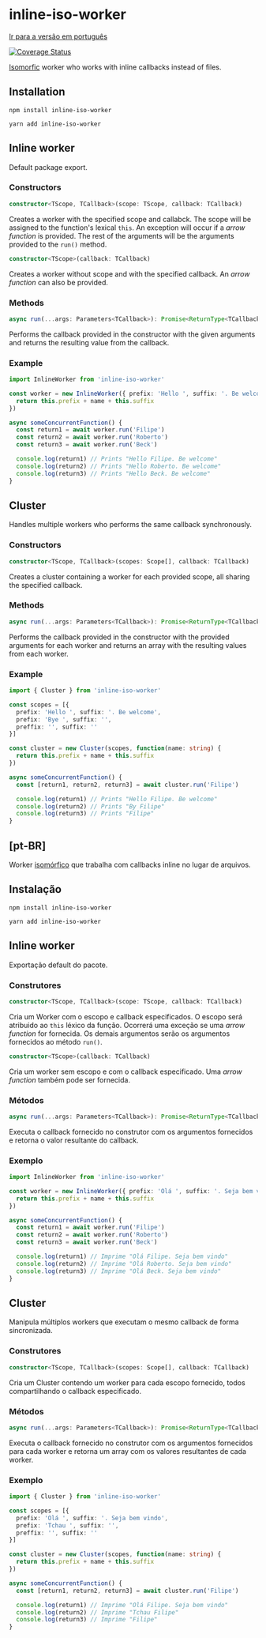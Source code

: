 # inline-iso-worker

[Ir para a versão em português](#pt-br)

[![Coverage Status](https://coveralls.io/repos/github/FilipeBeck/inline-iso-worker/badge.svg?branch=master)](https://coveralls.io/github/FilipeBeck/inline-iso-worker?branch=master)

[Isomorfic](https://medium.com/airbnb-engineering/isomorphic-javascript-the-future-of-web-apps-10882b7a2ebc) worker who works with inline callbacks instead of files.

## Installation

`npm install inline-iso-worker`

`yarn add inline-iso-worker`

## Inline worker

Default package export.

### Constructors

```typescript
constructor<TScope, TCallback>(scope: TScope, callback: TCallback)
```

Creates a worker with the specified scope and callabck. The scope will be assigned to the function's lexical `this`. An exception will occur if a _arrow function_ is provided. The rest of the arguments will be the arguments provided to the `run()` method.

```typescript
constructor<TScope>(callback: TCallback)
```

Creates a worker without scope and with the specified callback. An _arrow function_ can also be provided.

### Methods

```typescript
async run(...args: Parameters<TCallback>): Promise<ReturnType<TCallback>>
```

Performs the callback provided in the constructor with the given arguments and returns the resulting value from the callback.

### Example

```typescript
import InlineWorker from 'inline-iso-worker'

const worker = new InlineWorker({ prefix: 'Hello ', suffix: '. Be welcome', }, function(name: string) {
  return this.prefix + name + this.suffix
})

async someConcurrentFunction() {
  const return1 = await worker.run('Filipe')
  const return2 = await worker.run('Roberto')
  const return3 = await worker.run('Beck')

  console.log(return1) // Prints "Hello Filipe. Be welcome"
  console.log(return2) // Prints "Hello Roberto. Be welcome"
  console.log(return3) // Prints "Hello Beck. Be welcome"
}
```

## Cluster

Handles multiple workers who performs the same callback synchronously.

### Constructors

```typescript
constructor<TScope, TCallback>(scopes: Scope[], callback: TCallback)
```

Creates a cluster containing a worker for each provided scope, all sharing the specified callback.

### Methods

```typescript
async run(...args: Parameters<TCallback>): Promise<ReturnType<TCallback>[]>
```

Performs the callback provided in the constructor with the provided arguments for each worker and returns an array with the resulting values from each worker.

### Example

```typescript
import { Cluster } from 'inline-iso-worker'

const scopes = [{
  prefix: 'Hello ', suffix: '. Be welcome',
  prefix: 'Bye ', suffix: '',
  preffix: '', suffix: ''
}]

const cluster = new Cluster(scopes, function(name: string) {
  return this.prefix + name + this.suffix
})

async someConcurrentFunction() {
  const [return1, return2, return3] = await cluster.run('Filipe')

  console.log(return1) // Prints "Hello Filipe. Be welcome"
  console.log(return2) // Prints "By Filipe"
  console.log(return3) // Prints "Filipe"
}
```

## __[pt-BR]__

Worker [isomórfico](https://medium.com/pensamentos-js/um-futuro-chamado-javascript-isomorfico-fa43af60d132) que trabalha com callbacks inline no lugar de arquivos.

## Instalação

`npm install inline-iso-worker`

`yarn add inline-iso-worker`

## Inline worker

Exportação default do pacote.

### Construtores

```typescript
constructor<TScope, TCallback>(scope: TScope, callback: TCallback)
```

Cria um Worker com o escopo e callback especificados. O escopo será atribuido ao `this` léxico da função. Ocorrerá uma exceção se uma _arrow function_ for fornecida. Os demais argumentos serão os argumentos fornecidos ao método `run()`.

```typescript
constructor<TScope>(callback: TCallback)
```

Cria um worker sem escopo e com o callback especificado. Uma _arrow function_ também pode ser fornecida.

### Métodos

```typescript
async run(...args: Parameters<TCallback>): Promise<ReturnType<TCallback>>
```

Executa o callback fornecido no construtor com os argumentos fornecidos e retorna o valor resultante do callback.

### Exemplo

```typescript
import InlineWorker from 'inline-iso-worker'

const worker = new InlineWorker({ prefix: 'Olá ', suffix: '. Seja bem vindo', }, function(name: string) {
  return this.prefix + name + this.suffix
})

async someConcurrentFunction() {
  const return1 = await worker.run('Filipe')
  const return2 = await worker.run('Roberto')
  const return3 = await worker.run('Beck')

  console.log(return1) // Imprime "Olá Filipe. Seja bem vindo"
  console.log(return2) // Imprime "Olá Roberto. Seja bem vindo"
  console.log(return3) // Imprime "Olá Beck. Seja bem vindo"
}
```

## Cluster

Manipula múltiplos workers que executam o mesmo callback de forma sincronizada.

### Construtores

```typescript
constructor<TScope, TCallback>(scopes: Scope[], callback: TCallback)
```

Cria um Cluster contendo um worker para cada escopo fornecido, todos compartilhando o callback especificado.

### Métodos

```typescript
async run(...args: Parameters<TCallback>): Promise<ReturnType<TCallback>[]>
```

Executa o callback fornecido no construtor com os argumentos fornecidos para cada worker e retorna um array com os valores resultantes de cada worker.

### Exemplo

```typescript
import { Cluster } from 'inline-iso-worker'

const scopes = [{
  prefix: 'Olá ', suffix: '. Seja bem vindo',
  prefix: 'Tchau ', suffix: '',
  preffix: '', suffix: ''
}]

const cluster = new Cluster(scopes, function(name: string) {
  return this.prefix + name + this.suffix
})

async someConcurrentFunction() {
  const [return1, return2, return3] = await cluster.run('Filipe')

  console.log(return1) // Imprime "Olá Filipe. Seja bem vindo"
  console.log(return2) // Imprime "Tchau Filipe"
  console.log(return3) // Imprime "Filipe"
}
```
